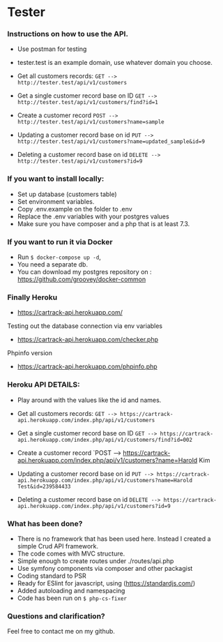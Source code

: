 # Tester

### Instructions on how to use the API.
* Use postman for testing
* tester.test is an example domain, use whatever domain you choose.

* Get all customers records:
`GET --> http://tester.test/api/v1/customers`

* Get a single customer record base on ID
`GET --> http://tester.test/api/v1/customers/find?id=1`

* Create a customer record
`POST --> http://tester.test/api/v1/customers?name=sample`

* Updating a customer record base on id
`PUT --> http://tester.test/api/v1/customers?name=updated_sample&id=9`

* Deleting a customer record base on id
`DELETE --> http://tester.test/api/v1/customers?id=9`


### If you want to install locally:

* Set up database (customers table)
* Set environment variables.
* Copy .env.example on the folder to .env
* Replace the .env variables with your postgres values
* Make sure you have composer and a php that is at least 7.3.

### If you want to run it via Docker

* Run `$ docker-compose up -d`, 
* You need a separate db. 
* You can download my postgres repository on : https://github.com/groovey/docker-common

### Finally Heroku

- https://cartrack-api.herokuapp.com/

Testing out the database connection via env variables
- https://cartrack-api.herokuapp.com/checker.php

Phpinfo version
- https://cartrack-api.herokuapp.com/phpinfo.php

### Heroku API DETAILS:

* Play around with the values like the id and names.

* Get all customers records:
`GET --> https://cartrack-api.herokuapp.com/index.php/api/v1/customers`

* Get a single customer record base on ID
`GET --> https://cartrack-api.herokuapp.com/index.php/api/v1/customers/find?id=002`

* Create a customer record
`POST --> https://cartrack-api.herokuapp.com/index.php/api/v1/customers?name=Harold Kim

* Updating a customer record base on id
`PUT --> https://cartrack-api.herokuapp.com/index.php/api/v1/customers?name=Harold Test&id=239584433`

* Deleting a customer record base on id
`DELETE --> https://cartrack-api.herokuapp.com/index.php/api/v1/customers?id=9`


### What has been done?

* There is no framework that has been used here. Instead I created a simple Crud API framework. 
* The code comes with MVC structure.
* Simple enough to create routes under ./routes/api.php
* Use symfony components via composer and other packagist
* Coding standard to PSR
* Ready for ESlint for javascript, using (https://standardjs.com/)
* Added autoloading and namespacing
* Code has been run on `$ php-cs-fixer`

### Questions and clarification?

Feel free to contact me on my github. 